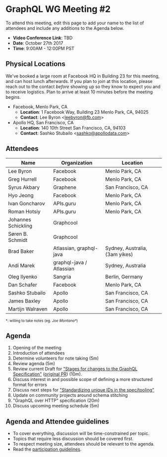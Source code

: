 # GraphQL WG Meeting #2

To attend this meeting, edit this page to add your name to the list of attendees
and include any additions to the Agenda below.

- **Video Conference Link**: TBD
- **Date**: October 27th 2017
- **Time**: 9:00AM - 12:00PM PST

## Physical Locations

We've booked a large room at Facebook HQ in Building 23 for this meeting, and
can host lunch afterwards. If you plan to join at this location, please
reach out to the contact *before* showing up so they know to expect you and to
receive logistics. Plan to arrive at least 10 minutes before the meeting begins.

- Facebook, Menlo Park, CA
  - **Location**:
    1 Facebook Way, Building 23
    Menlo Park, CA, 94025
  - **Contact**: Lee Byron \<leebyron@fb.com>
- Apollo HQ, San Francisco, CA
  - **Location**:
    140 10th Street
    San Francisco, CA, 94103
  - **Contact**: Sashko Stubailo \<sashko@apollodata.com>

## Attendees

Name                | Organization  | Location
------------------- | ------------- | -----------------
Lee Byron           | Facebook      | Menlo Park, CA
Greg Hurrell        | Facebook      | Menlo Park, CA
Syrus Akbary        | Graphene      | San Francisco, CA
Hyo Jeong           | Facebook      | Menlo Park, CA
Ivan Goncharov      | APIs.guru     | Menlo Park, CA
Roman Hotsiy        | APIs.guru     | Menlo Park, CA
Johannes Schickling | Graphcool     |
Søren B. Schmidt    | Graphcool     |
Brad Baker          | Atlassian, graphql-java   | Sydney, Australia, (3am yikes)
Andi Marek          | graphql-java / Atlassian  | Sydney, Australia
Oleg Ilyenko        | Sangria       | Berlin, Germany
Dan Schafer         | Facebook      | Menlo Park, CA
Sashko Stubailo     | Apollo        | San Francisco, CA
James Baxley        | Apollo        | San Francisco, CA
Martijn Walraven    | Apollo        | San Francisco, CA

<small>\*: willing to take notes (eg. <em>Joe Montana*</em>)</small>

## Agenda

1. Opening of the meeting
1. Introduction of attendees
1. Determine volunteers for note taking (5m)
1. Review agenda (5m)
1. Review current Draft for ["Stages for changes to the GraphQL Specification"](https://github.com/facebook/graphql/blob/master/CONTRIBUTING.md) ([original PR](https://github.com/facebook/graphql/pull/342)) (10m).
1. Discuss interest in and possible scope of defining a more structured format for errors
1. Discuss next steps for ["Standardizing unique IDs in the spec/tooling"](https://github.com/facebook/graphql/pull/232)
1. Update on community projects around schema stitching
1. "GraphQL over HTTP" specification (20m)
1. Discuss upcoming meeting schedule (5m)

## Agenda and Attendee guidelines

- To cover everything, discussion will be time-constrained per topic.
- Topics that require less discussion should be covered first.
- To respect meeting size, attendees should be relevant to the agenda.
- Read the [participation guidelines](../README.md#participation-guidelines).
